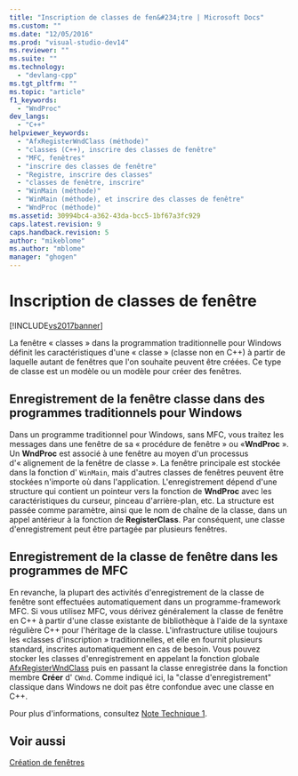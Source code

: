```yaml
---
title: "Inscription de classes de fen&#234;tre | Microsoft Docs"
ms.custom: ""
ms.date: "12/05/2016"
ms.prod: "visual-studio-dev14"
ms.reviewer: ""
ms.suite: ""
ms.technology: 
  - "devlang-cpp"
ms.tgt_pltfrm: ""
ms.topic: "article"
f1_keywords: 
  - "WndProc"
dev_langs: 
  - "C++"
helpviewer_keywords: 
  - "AfxRegisterWndClass (méthode)"
  - "classes (C++), inscrire des classes de fenêtre"
  - "MFC, fenêtres"
  - "inscrire des classes de fenêtre"
  - "Registre, inscrire des classes"
  - "classes de fenêtre, inscrire"
  - "WinMain (méthode)"
  - "WinMain (méthode), et inscrire des classes de fenêtre"
  - "WndProc (méthode)"
ms.assetid: 30994bc4-a362-43da-bcc5-1bf67a3fc929
caps.latest.revision: 9
caps.handback.revision: 5
author: "mikeblome"
ms.author: "mblome"
manager: "ghogen"
---
```

# Inscription de classes de fen&#234;tre
[!INCLUDE[vs2017banner](../assembler/inline/includes/vs2017banner.md)]

La fenêtre « classes » dans la programmation traditionnelle pour Windows définit les caractéristiques d'une « classe » \(classe non en C\+\+\) à partir de laquelle autant de fenêtres que l'on souhaite peuvent être créées.  Ce type de classe est un modèle ou un modèle pour créer des fenêtres.  
  
## Enregistrement de la fenêtre classe dans des programmes traditionnels pour Windows  
 Dans un programme traditionnel pour Windows, sans MFC, vous traitez les messages dans une fenêtre de sa « procédure de fenêtre » ou «**WndProc** ». Un **WndProc** est associé à une fenêtre au moyen d'un processus d'« alignement de la fenêtre de classe ».  La fenêtre principale est stockée dans la fonction d' `WinMain`, mais d'autres classes de fenêtres peuvent être stockées n'importe où dans l'application.  L'enregistrement dépend d'une structure qui contient un pointeur vers la fonction de **WndProc** avec les caractéristiques du curseur, pinceau d'arrière\-plan, etc.  La structure est passée comme paramètre, ainsi que le nom de chaîne de la classe, dans un appel antérieur à la fonction de **RegisterClass**.  Par conséquent, une classe d'enregistrement peut être partagée par plusieurs fenêtres.  
  
## Enregistrement de la classe de fenêtre dans les programmes de MFC  
 En revanche, la plupart des activités d'enregistrement de la classe de fenêtre sont effectuées automatiquement dans un programme\-framework MFC.  Si vous utilisez MFC, vous dérivez généralement la classe de fenêtre en C\+\+ à partir d'une classe existante de bibliothèque à l'aide de la syntaxe régulière C\+\+ pour l'héritage de la classe.  L'infrastructure utilise toujours les «classes d'inscription » traditionnelles, et elle en fournit plusieurs standard, inscrites automatiquement en cas de besoin.  Vous pouvez stocker les classes d'enregistrement en appelant la fonction globale [AfxRegisterWndClass](../Topic/AfxRegisterWndClass.md) puis en passant la classe enregistrée dans la fonction membre **Créer** d' `CWnd`.  Comme indiqué ici, la "classe d'enregistrement" classique dans Windows ne doit pas être confondue avec une classe en C\+\+.  
  
 Pour plus d'informations, consultez [Note Technique 1](../mfc/tn001-window-class-registration.md).  
  
## Voir aussi  
 [Création de fenêtres](../mfc/creating-windows.md)
